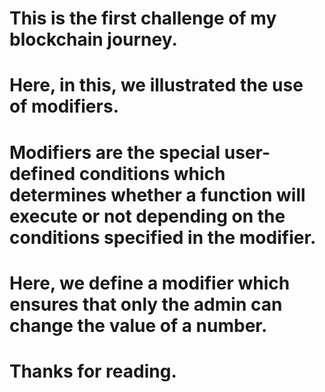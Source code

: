 # This is the first challenge of my blockchain journey.
# Here, in this, we illustrated the use of modifiers.
# Modifiers are the special user-defined conditions which determines whether a function will execute or not depending on the conditions specified in the modifier.
# Here, we define a modifier which ensures that only the admin can change the value of a number.
# Thanks for reading. 

